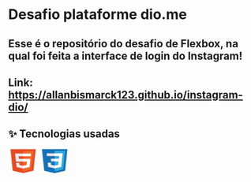 # Desafio plataforme dio.me
## Esse é o repositório do desafio de Flexbox, na qual foi feita a interface de login do Instagram!
## Link: https://allanbismarck123.github.io/instagram-dio/

## ✨ Tecnologias usadas
<div style="display: inline_block">
  <img align="center" alt="Allan-HTML" height="50" width="60" src="https://raw.githubusercontent.com/devicons/devicon/master/icons/html5/html5-original.svg">
  <img align="center" alt="Allan-CSS" height="50" width="60" src="https://raw.githubusercontent.com/devicons/devicon/master/icons/css3/css3-original.svg">  
</div>
